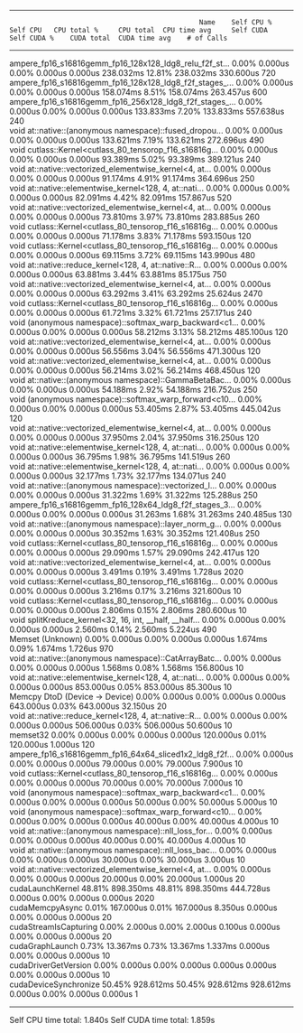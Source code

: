 -------------------------------------------------------  ------------  ------------  ------------  ------------  ------------  ------------  ------------  ------------  ------------  ------------  
                                                   Name    Self CPU %      Self CPU   CPU total %     CPU total  CPU time avg     Self CUDA   Self CUDA %    CUDA total  CUDA time avg    # of Calls  
-------------------------------------------------------  ------------  ------------  ------------  ------------  ------------  ------------  ------------  ------------  ------------  ------------  
ampere_fp16_s16816gemm_fp16_128x128_ldg8_relu_f2f_st...         0.00%       0.000us         0.00%       0.000us       0.000us     238.032ms        12.81%     238.032ms     330.600us           720  
ampere_fp16_s16816gemm_fp16_128x128_ldg8_f2f_stages_...         0.00%       0.000us         0.00%       0.000us       0.000us     158.074ms         8.51%     158.074ms     263.457us           600  
ampere_fp16_s16816gemm_fp16_256x128_ldg8_f2f_stages_...         0.00%       0.000us         0.00%       0.000us       0.000us     133.833ms         7.20%     133.833ms     557.638us           240  
void at::native::(anonymous namespace)::fused_dropou...         0.00%       0.000us         0.00%       0.000us       0.000us     133.621ms         7.19%     133.621ms     272.696us           490  
void cutlass::Kernel<cutlass_80_tensorop_f16_s16816g...         0.00%       0.000us         0.00%       0.000us       0.000us      93.389ms         5.02%      93.389ms     389.121us           240  
void at::native::vectorized_elementwise_kernel<4, at...         0.00%       0.000us         0.00%       0.000us       0.000us      91.174ms         4.91%      91.174ms     364.696us           250  
void at::native::elementwise_kernel<128, 4, at::nati...         0.00%       0.000us         0.00%       0.000us       0.000us      82.091ms         4.42%      82.091ms     157.867us           520  
void at::native::vectorized_elementwise_kernel<4, at...         0.00%       0.000us         0.00%       0.000us       0.000us      73.810ms         3.97%      73.810ms     283.885us           260  
void cutlass::Kernel<cutlass_80_tensorop_f16_s16816g...         0.00%       0.000us         0.00%       0.000us       0.000us      71.178ms         3.83%      71.178ms     593.150us           120  
void cutlass::Kernel<cutlass_80_tensorop_f16_s16816g...         0.00%       0.000us         0.00%       0.000us       0.000us      69.115ms         3.72%      69.115ms     143.990us           480  
void at::native::reduce_kernel<128, 4, at::native::R...         0.00%       0.000us         0.00%       0.000us       0.000us      63.881ms         3.44%      63.881ms      85.175us           750  
void at::native::vectorized_elementwise_kernel<4, at...         0.00%       0.000us         0.00%       0.000us       0.000us      63.292ms         3.41%      63.292ms      25.624us          2470  
void cutlass::Kernel<cutlass_80_tensorop_f16_s16816g...         0.00%       0.000us         0.00%       0.000us       0.000us      61.721ms         3.32%      61.721ms     257.171us           240  
void (anonymous namespace)::softmax_warp_backward<c1...         0.00%       0.000us         0.00%       0.000us       0.000us      58.212ms         3.13%      58.212ms     485.100us           120  
void at::native::vectorized_elementwise_kernel<4, at...         0.00%       0.000us         0.00%       0.000us       0.000us      56.556ms         3.04%      56.556ms     471.300us           120  
void at::native::vectorized_elementwise_kernel<4, at...         0.00%       0.000us         0.00%       0.000us       0.000us      56.214ms         3.02%      56.214ms     468.450us           120  
void at::native::(anonymous namespace)::GammaBetaBac...         0.00%       0.000us         0.00%       0.000us       0.000us      54.188ms         2.92%      54.188ms     216.752us           250  
void (anonymous namespace)::softmax_warp_forward<c10...         0.00%       0.000us         0.00%       0.000us       0.000us      53.405ms         2.87%      53.405ms     445.042us           120  
void at::native::vectorized_elementwise_kernel<4, at...         0.00%       0.000us         0.00%       0.000us       0.000us      37.950ms         2.04%      37.950ms     316.250us           120  
void at::native::elementwise_kernel<128, 4, at::nati...         0.00%       0.000us         0.00%       0.000us       0.000us      36.795ms         1.98%      36.795ms     141.519us           260  
void at::native::elementwise_kernel<128, 4, at::nati...         0.00%       0.000us         0.00%       0.000us       0.000us      32.177ms         1.73%      32.177ms     134.071us           240  
void at::native::(anonymous namespace)::vectorized_l...         0.00%       0.000us         0.00%       0.000us       0.000us      31.322ms         1.69%      31.322ms     125.288us           250  
ampere_fp16_s16816gemm_fp16_128x64_ldg8_f2f_stages_3...         0.00%       0.000us         0.00%       0.000us       0.000us      31.263ms         1.68%      31.263ms     240.485us           130  
void at::native::(anonymous namespace)::layer_norm_g...         0.00%       0.000us         0.00%       0.000us       0.000us      30.352ms         1.63%      30.352ms     121.408us           250  
void cutlass::Kernel<cutlass_80_tensorop_f16_s16816g...         0.00%       0.000us         0.00%       0.000us       0.000us      29.090ms         1.57%      29.090ms     242.417us           120  
void at::native::vectorized_elementwise_kernel<4, at...         0.00%       0.000us         0.00%       0.000us       0.000us       3.491ms         0.19%       3.491ms       1.728us          2020  
void cutlass::Kernel<cutlass_80_tensorop_f16_s16816g...         0.00%       0.000us         0.00%       0.000us       0.000us       3.216ms         0.17%       3.216ms     321.600us            10  
void cutlass::Kernel<cutlass_80_tensorop_f16_s16816g...         0.00%       0.000us         0.00%       0.000us       0.000us       2.806ms         0.15%       2.806ms     280.600us            10  
void splitKreduce_kernel<32, 16, int, __half, __half...         0.00%       0.000us         0.00%       0.000us       0.000us       2.560ms         0.14%       2.560ms       5.224us           490  
                                       Memset (Unknown)         0.00%       0.000us         0.00%       0.000us       0.000us       1.674ms         0.09%       1.674ms       1.726us           970  
void at::native::(anonymous namespace)::CatArrayBatc...         0.00%       0.000us         0.00%       0.000us       0.000us       1.568ms         0.08%       1.568ms     156.800us            10  
void at::native::elementwise_kernel<128, 4, at::nati...         0.00%       0.000us         0.00%       0.000us       0.000us     853.000us         0.05%     853.000us      85.300us            10  
                         Memcpy DtoD (Device -> Device)         0.00%       0.000us         0.00%       0.000us       0.000us     643.000us         0.03%     643.000us      32.150us            20  
void at::native::reduce_kernel<128, 4, at::native::R...         0.00%       0.000us         0.00%       0.000us       0.000us     506.000us         0.03%     506.000us      50.600us            10  
                                               memset32         0.00%       0.000us         0.00%       0.000us       0.000us     120.000us         0.01%     120.000us       1.000us           120  
ampere_fp16_s16816gemm_fp16_64x64_sliced1x2_ldg8_f2f...         0.00%       0.000us         0.00%       0.000us       0.000us      79.000us         0.00%      79.000us       7.900us            10  
void cutlass::Kernel<cutlass_80_tensorop_f16_s16816g...         0.00%       0.000us         0.00%       0.000us       0.000us      70.000us         0.00%      70.000us       7.000us            10  
void (anonymous namespace)::softmax_warp_backward<c1...         0.00%       0.000us         0.00%       0.000us       0.000us      50.000us         0.00%      50.000us       5.000us            10  
void (anonymous namespace)::softmax_warp_forward<c10...         0.00%       0.000us         0.00%       0.000us       0.000us      40.000us         0.00%      40.000us       4.000us            10  
void at::native::(anonymous namespace)::nll_loss_for...         0.00%       0.000us         0.00%       0.000us       0.000us      40.000us         0.00%      40.000us       4.000us            10  
void at::native::(anonymous namespace)::nll_loss_bac...         0.00%       0.000us         0.00%       0.000us       0.000us      30.000us         0.00%      30.000us       3.000us            10  
void at::native::vectorized_elementwise_kernel<4, at...         0.00%       0.000us         0.00%       0.000us       0.000us      20.000us         0.00%      20.000us       1.000us            20  
                                       cudaLaunchKernel        48.81%     898.350ms        48.81%     898.350ms     444.728us       0.000us         0.00%       0.000us       0.000us          2020  
                                        cudaMemcpyAsync         0.01%     167.000us         0.01%     167.000us       8.350us       0.000us         0.00%       0.000us       0.000us            20  
                                  cudaStreamIsCapturing         0.00%       2.000us         0.00%       2.000us       0.100us       0.000us         0.00%       0.000us       0.000us            20  
                                        cudaGraphLaunch         0.73%      13.367ms         0.73%      13.367ms       1.337ms       0.000us         0.00%       0.000us       0.000us            10  
                                   cudaDriverGetVersion         0.00%       0.000us         0.00%       0.000us       0.000us       0.000us         0.00%       0.000us       0.000us            10  
                                  cudaDeviceSynchronize        50.45%     928.612ms        50.45%     928.612ms     928.612ms       0.000us         0.00%       0.000us       0.000us             1  
-------------------------------------------------------  ------------  ------------  ------------  ------------  ------------  ------------  ------------  ------------  ------------  ------------  
Self CPU time total: 1.840s
Self CUDA time total: 1.859s